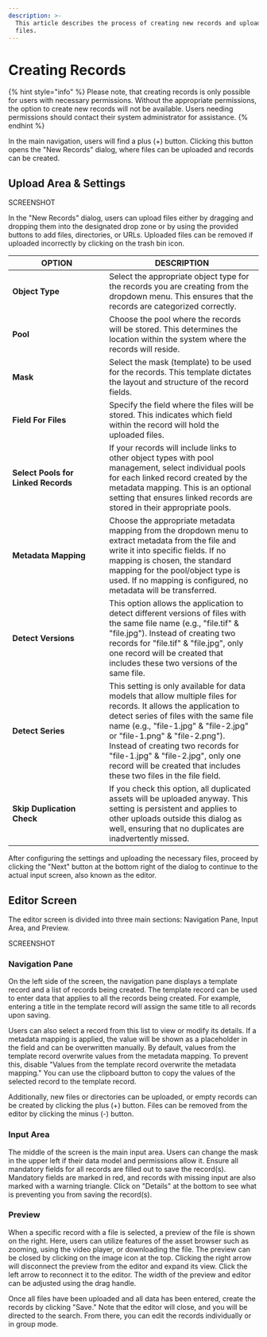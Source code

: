 ```yaml
---
description: >-
  This article describes the process of creating new records and uploading new
  files.
---
```


# Creating Records

{% hint style="info" %}
Please note, that creating records is only possible for users with necessary permissions. Without the appropriate permissions, the option to create new records will not be available. Users needing permissions should contact their system administrator for assistance.
{% endhint %}



In the main navigation, users will find a plus (+) button. Clicking this button opens the "New Records" dialog, where files can be uploaded and records can be created.

## **Upload Area & Settings**

SCREENSHOT

In the "New Records" dialog, users can upload files either by dragging and dropping them into the designated drop zone or by using the provided buttons to add files, directories, or URLs. Uploaded files can be removed if uploaded incorrectly by clicking on the trash bin icon.

<table><thead><tr><th width="179">OPTION</th><th>DESCRIPTION</th></tr></thead><tbody><tr><td><strong>Object Type</strong></td><td>Select the appropriate object type for the records you are creating from the dropdown menu. This ensures that the records are categorized correctly.</td></tr><tr><td><strong>Pool</strong></td><td>Choose the pool where the records will be stored. This determines the location within the system where the records will reside.</td></tr><tr><td><strong>Mask</strong></td><td>Select the mask (template) to be used for the records. This template dictates the layout and structure of the record fields.</td></tr><tr><td><strong>Field For Files</strong></td><td>Specify the field where the files will be stored. This indicates which field within the record will hold the uploaded files.</td></tr><tr><td><strong>Select Pools for Linked Records</strong></td><td>If your records will include links to other object types with pool management, select individual pools for each linked record created by the metadata mapping. This is an optional setting that ensures linked records are stored in their appropriate pools.</td></tr><tr><td><strong>Metadata Mapping</strong></td><td>Choose the appropriate metadata mapping from the dropdown menu to extract metadata from the file and write it into specific fields. If no mapping is chosen, the standard mapping for the pool/object type is used. If no mapping is configured, no metadata will be transferred.</td></tr><tr><td><strong>Detect Versions</strong></td><td>This option allows the application to detect different versions of files with the same file name (e.g., "file.tif" &#x26; "file.jpg"). Instead of creating two records for "file.tif" &#x26; "file.jpg", only one record will be created that includes these two versions of the same file.</td></tr><tr><td><strong>Detect Series</strong></td><td>This setting is only available for data models that allow multiple files for records. It allows the application to detect series of files with the same file name (e.g., "file-1.jpg" &#x26; "file-2.jpg" or "file-1.png" &#x26; "file-2.png"). Instead of creating two records for "file-1.jpg" &#x26; "file-2.jpg", only one record will be created that includes these two files in the file field.</td></tr><tr><td><strong>Skip Duplication Check</strong></td><td>If you check this option, all duplicated assets will be uploaded anyway. This setting is persistent and applies to other uploads outside this dialog as well, ensuring that no duplicates are inadvertently missed.</td></tr></tbody></table>

After configuring the settings and uploading the necessary files, proceed by clicking the "Next" button at the bottom right of the dialog to continue to the actual input screen, also known as the editor.

## **Editor Screen**

The editor screen is divided into three main sections: Navigation Pane, Input Area, and Preview.

SCREENSHOT

### **Navigation Pane**

On the left side of the screen, the navigation pane displays a template record and a list of records being created. The template record can be used to enter data that applies to all the records being created. For example, entering a title in the template record will assign the same title to all records upon saving.

Users can also select a record from this list to view or modify its details. If a metadata mapping is applied, the value will be shown as a placeholder in the field and can be overwritten manually. By default, values from the template record overwrite values from the metadata mapping. To prevent this, disable "Values from the template record overwrite the metadata mapping." You can use the clipboard button to copy the values of the selected record to the template record.

Additionally, new files or directories can be uploaded, or empty records can be created by clicking the plus (+) button. Files can be removed from the editor by clicking the minus (-) button.

### **Input Area**

The middle of the screen is the main input area. Users can change the mask in the upper left if their data model and permissions allow it. Ensure all mandatory fields for all records are filled out to save the record(s). Mandatory fields are marked in red, and records with missing input are also marked with a warning triangle. Click on "Details" at the bottom to see what is preventing you from saving the record(s).

### **Preview**

When a specific record with a file is selected, a preview of the file is shown on the right. Here, users can utilize features of the asset browser such as zooming, using the video player, or downloading the file. The preview can be closed by clicking on the image icon at the top. Clicking the right arrow will disconnect the preview from the editor and expand its view. Click the left arrow to reconnect it to the editor. The width of the preview and editor can be adjusted using the drag handle.



Once all files have been uploaded and all data has been entered, create the records by clicking "Save." Note that the editor will close, and you will be directed to the search. From there, you can edit the records individually or in group mode.



